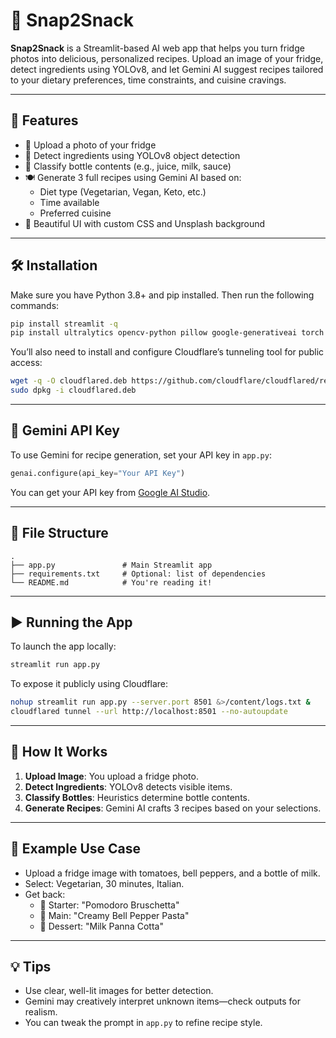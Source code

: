 # 🥗 Snap2Snack

**Snap2Snack** is a Streamlit-based AI web app that helps you turn fridge photos into delicious, personalized recipes. Upload an image of your fridge, detect ingredients using YOLOv8, and let Gemini AI suggest recipes tailored to your dietary preferences, time constraints, and cuisine cravings.

---

## 🚀 Features

- 📸 Upload a photo of your fridge
- 🧠 Detect ingredients using YOLOv8 object detection
- 🧪 Classify bottle contents (e.g., juice, milk, sauce)
- 🍽️ Generate 3 full recipes using Gemini AI based on:
  - Diet type (Vegetarian, Vegan, Keto, etc.)
  - Time available
  - Preferred cuisine
- 🎨 Beautiful UI with custom CSS and Unsplash background

---

## 🛠️ Installation

Make sure you have Python 3.8+ and pip installed. Then run the following commands:

```bash
pip install streamlit -q
pip install ultralytics opencv-python pillow google-generativeai torch torchvision pyngrok
```

You’ll also need to install and configure Cloudflare’s tunneling tool for public access:

```bash
wget -q -O cloudflared.deb https://github.com/cloudflare/cloudflared/releases/latest/download/cloudflared-linux-amd64.deb
sudo dpkg -i cloudflared.deb
```

---

## 🔑 Gemini API Key

To use Gemini for recipe generation, set your API key in `app.py`:

```python
genai.configure(api_key="Your API Key")
```

You can get your API key from [Google AI Studio](https://makersuite.google.com/app).

---

## 📂 File Structure

```
.
├── app.py               # Main Streamlit app
├── requirements.txt     # Optional: list of dependencies
└── README.md            # You're reading it!
```

---

## ▶️ Running the App

To launch the app locally:

```bash
streamlit run app.py
```

To expose it publicly using Cloudflare:

```bash
nohup streamlit run app.py --server.port 8501 &>/content/logs.txt &
cloudflared tunnel --url http://localhost:8501 --no-autoupdate
```

---

## 🧠 How It Works

1. **Upload Image**: You upload a fridge photo.
2. **Detect Ingredients**: YOLOv8 detects visible items.
3. **Classify Bottles**: Heuristics determine bottle contents.
4. **Generate Recipes**: Gemini AI crafts 3 recipes based on your selections.

---

## 📸 Example Use Case

- Upload a fridge image with tomatoes, bell peppers, and a bottle of milk.
- Select: Vegetarian, 30 minutes, Italian.
- Get back:
  - 🥗 Starter: "Pomodoro Bruschetta"
  - 🍝 Main: "Creamy Bell Pepper Pasta"
  - 🍨 Dessert: "Milk Panna Cotta"

---

## 💡 Tips

- Use clear, well-lit images for better detection.
- Gemini may creatively interpret unknown items—check outputs for realism.
- You can tweak the prompt in `app.py` to refine recipe style.

